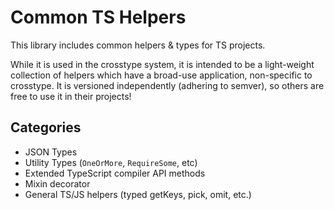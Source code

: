 # Common TS Helpers

This library includes common helpers & types for TS projects.

While it is used in the crosstype system, it is intended to be a light-weight collection of helpers which have a broad-use 
application, non-specific to crosstype. It is versioned independently (adhering to semver), so others are free to use it
in their projects!

## Categories

- JSON Types
- Utility Types (`OneOrMore`, `RequireSome`, etc)
- Extended TypeScript compiler API methods
- Mixin decorator
- General TS/JS helpers (typed getKeys, pick, omit, etc.)
